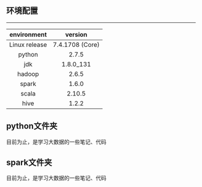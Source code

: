 ## 环境配置

----------
| environment | version |
|:-:|:-:|
| Linux	release | 7.4.1708 (Core) |
| python | 2.7.5 |
| jdk | 1.8.0_131 |
| hadoop | 2.6.5 |
| spark | 1.6.0 |
| scala | 2.10.5 |
| hive | 1.2.2 |

## python文件夹

目前为止，是学习大数据的一些笔记、代码

## spark文件夹

目前为止，是学习大数据的一些笔记、代码

